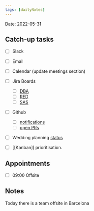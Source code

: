 ```yaml
---
tags: [dailyNotes]
---
```

 
Date: 2022-05-31

## Catch-up tasks

- [ ] Slack
- [ ] Email
- [ ] Calendar (update meetings section)
- [ ] Jira Boards
  - [ ] [DBA](https://hybridtheory.atlassian.net/jira/software/c/projects/DBA/boards/90) 
  - [ ] [RED](https://hybridtheory.atlassian.net/jira/software/c/projects/RED/boards/86)
  - [ ] [SAS](https://hybridtheory.atlassian.net/jira/software/c/projects/SAS/boards/66)
- [ ] Github
  - [ ] [notifications](https://github.com/notifications?query=is%3Aunread)
  - [ ] [open PRs](https://github.com/pulls?q=is%3Aopen+is%3Apr+user%3Ahybridtheory+-label%3Adependencies+)
- [ ] Wedding planning [status](https://trello.com/b/c0vjqSCR/wedding-planning)
- [ ] [[Kanban]] prioritisation.


## Appointments
- [ ] 09:00 Offsite


## Notes
Today there is a team offsite in Barcelona